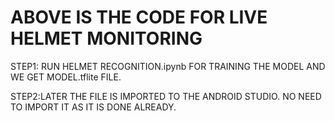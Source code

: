 # ABOVE IS THE CODE FOR LIVE HELMET MONITORING

STEP1: RUN HELMET RECOGNITION.ipynb FOR TRAINING THE MODEL AND WE GET MODEL.tflite FILE.

STEP2:LATER THE FILE IS IMPORTED TO THE ANDROID STUDIO. NO NEED TO IMPORT IT AS IT IS DONE ALREADY.



